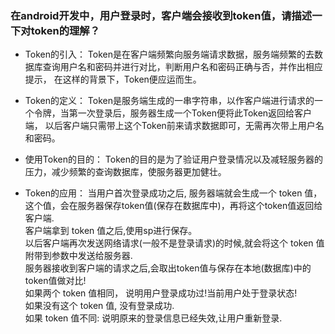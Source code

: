 ### 在android开发中，用户登录时，客户端会接收到token值，请描述一下对token的理解？
- Token的引入：
Token是在客户端频繁向服务端请求数据，服务端频繁的去数据库查询用户名和密码并进行对比，判断用户名和密码正确与否，并作出相应提示，
在这样的背景下，Token便应运而生。

- Token的定义：
Token是服务端生成的一串字符串，以作客户端进行请求的一个令牌，当第一次登录后，服务器生成一个Token便将此Token返回给客户端，
以后客户端只需带上这个Token前来请求数据即可，无需再次带上用户名和密码。<br>

- 使用Token的目的：
Token的目的是为了验证用户登录情况以及减轻服务器的压力，减少频繁的查询数据库，使服务器更加健壮。

- Token的应用：
当用户首次登录成功之后, 服务器端就会生成一个 token 值，这个值，会在服务器保存token值(保存在数据库中)，再将这个token值返回给客户端.<br>
客户端拿到 token 值之后,使用sp进行保存。<br>
以后客户端再次发送网络请求(一般不是登录请求)的时候,就会将这个 token 值附带到参数中发送给服务器.<br>
服务器接收到客户端的请求之后,会取出token值与保存在本地(数据库)中的token值做对比!<br>
如果两个 token 值相同， 说明用户登录成功过!当前用户处于登录状态!<br>
如果没有这个 token 值, 没有登录成功.<br>
如果 token 值不同: 说明原来的登录信息已经失效,让用户重新登录.<br>